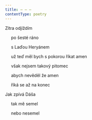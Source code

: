 ```yaml
---
title: – – –
contentType: poetry
---
```


<section>

Zítra odjíždím

     po šesté ráno

     s Laďou Heryánem

     už teď měl bych s pokorou říkat amen

     však nejsem takový pitomec

     abych nevěděl že amen

     říká se až na konec

</section>

<section>

Jak zpívá Dáša

     tak mě semel

     nebo nesemel

</section>
